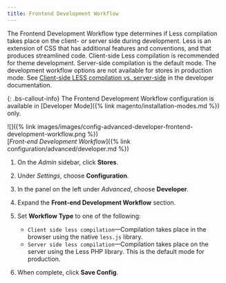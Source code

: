 ```yaml
---
title: Frontend Development Workflow
---
```


The Frontend Development Workflow type determines if Less compilation takes place on the client- or server side during development. Less is an extension of CSS that has additional features and conventions, and that produces streamlined code. Client-side Less compilation is recommended for theme development. Server-side compilation is the default mode. The development workflow options are not available for stores in production mode.
See [Client-side LESS compilation vs. server-side][1] in the developer documentation.

{: .bs-callout-info}
The Frontend Development Workflow configuration is available in [Developer Mode]({% link magento/installation-modes.md %}) only.

![]({% link images/images/config-advanced-developer-frontend-development-workflow.png %})<br/>
[_Front-end Development Workflow_]({% link configuration/advanced/developer.md %})

1.  On the _Admin_ sidebar, click **Stores**.

1.  Under _Settings_, choose **Configuration**.

1.  In the panel on the left under _Advanced_, choose **Developer**.

1.  Expand the **Front-end Development Workflow** section.

1.  Set **Workflow Type** to one of the following:

    -  `Client side less compilation`—Compilation takes place in the browser using the native `less.js` library.
    -  `Server side less compilation`—Compilation takes place on the server using the Less PHP library. This is the default mode for production.

1.  When complete, click **Save Config**.

[1]: http://devdocs.magento.com/guides/v2.3/frontend-dev-guide/css-guide/css_quick_guide_mode.html
